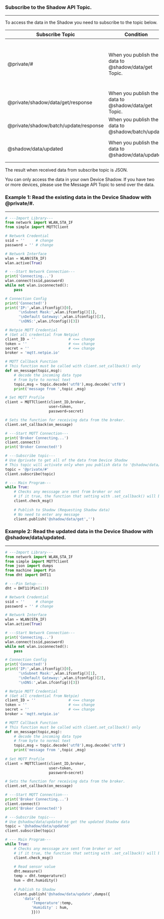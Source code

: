 ### Subscribe to the Shadow API Topic.
---
To access the data in the Shadow you need to subscribe to the topic below.

| Subscribe Topic | Condition  |Notes   |
| ------------ | ------------ | ------------ |
|  @private/# | When you publish the data to @shadow/data/get Topic. |This topic will receive all information published to a topic beginning with @private/, including any information that the platform wishes to notify. |
| @private/shadow/data/get/response |When you publish the data to @shadow/data/get Topic.    | Waiting for Device Shadow Data when requested|
|@private/shadow/batch/update/response|When you publish the data to @shadow/batch/update|Waiting for a reply message in the case of Shadow Batch Update|
|@shadow/data/updated   | When you publish the data to @shadow/data/update   |Get data when values in Shadow Data are updated with Topic @shadow/data/update.   |

The result when received data from subscribe topic is JSON.

You can only access the data in your own Device Shadow.
If you have two or more devices, please use the Message API Topic to send over the data.

### Example 1: Read the existing data in the Device Shadow with @private/#.
---

```python
# ---Import Library---
from network import WLAN,STA_IF
from simple import MQTTClient

# Network Credential
ssid = ''     # change
password = '' # change

# Network Interface 
wlan = WLAN(STA_IF)
wlan.active(True)

# ---Start Network Connection---
print('Connecting...')
wlan.connect(ssid,password)
while not wlan.isconnected():
    pass

# Connection Config
print('Connected!')
print('IP:',wlan.ifconfig()[0],
      '\nSubnet Mask:',wlan.ifconfig()[1],
      '\nDefault Gateway:',wlan.ifconfig()[2],
      '\nDNS:',wlan.ifconfig()[3])

# Netpie MQTT Credential
# (Get all credential from Netpie)
client_ID = ''               # <== change
token = ''                   # <== change
secret = ''                  # <== change
broker = 'mqtt.netpie.io'

# MQTT Callback Function
# This function must be called with client.set_callback() only 
def on_message(topic,msg):
    # decode the incoming data type
    # from byte to normal text
    topic,msg = topic.decode('utf8'),msg.decode('utf8')
    print('message from ',topic ,msg)

# Set MQTT Profile
client = MQTTClient(client_ID,broker,
                    user=token,
                    password=secret)

# Sets the function for receiving data from the broker.
client.set_callback(on_message)

# ---Start MQTT Connection---
print('Broker Connecting...')
client.connect()
print('Broker Connected!')

# ---Subscribe topic---
# Use @private to get all of the data from Device Shadow
# This topic will activate only when you publish data to '@shadow/data/get' 
topic = '@private/#'
client.subscribe(topic)

# --- Main Program---
while True:
    # Checks any messsage are sent from broker or not 
    # if it true, the function that setting with .set_callback() will be called
    client.check_msg()
	
    # Publish to Shadow (Requesting Shadow data)
	# No need to enter any message
    client.publish('@shadow/data/get','')
```

### Example 2: Read the updated data in the Device Shadow with @shadow/data/updated.
---
```python
# ---Import Library---
from network import WLAN,STA_IF
from simple import MQTTClient
from json import dumps
from machine import Pin
from dht import DHT11

# ---Pin Setup---
dht = DHT11(Pin(13))

# Network Credential
ssid = ''     # change
password = '' # change

# Network Interface 
wlan = WLAN(STA_IF)
wlan.active(True)

# ---Start Network Connection---
print('Connecting...')
wlan.connect(ssid,password)
while not wlan.isconnected():
    pass

# Connection Config
print('Connected!')
print('IP:',wlan.ifconfig()[0],
      '\nSubnet Mask:',wlan.ifconfig()[1],
      '\nDefault Gateway:',wlan.ifconfig()[2],
      '\nDNS:',wlan.ifconfig()[3])

# Netpie MQTT Credential
# (Get all credential from Netpie)
client_ID = ''               # <== change
token = ''                   # <== change
secret = ''                  # <== change
broker = 'mqtt.netpie.io'

# MQTT Callback Function
# This function must be called with client.set_callback() only 
def on_message(topic,msg):
    # decode the incoming data type
    # from byte to normal text
    topic,msg = topic.decode('utf8'),msg.decode('utf8')
    print('message from ',topic ,msg)
    
# Set MQTT Profile
client = MQTTClient(client_ID,broker,
                    user=token,
                    password=secret)

# Sets the function for receiving data from the broker.
client.set_callback(on_message)

# ---Start MQTT Connection---
print('Broker Connecting...')
client.connect()
print('Broker Connected!')

# ---Subscribe topic---
# Use @shadow/data/updated to get the updated Shadow data
topic = '@shadow/data/updated'
client.subscribe(topic)

# --- Main Program---
while True:
    # Checks any messsage are sent from broker or not 
    # if it true, the function that setting with .set_callback() will be called
    client.check_msg()
    
    # Read sensor value
    dht.measure()
    temp = dht.temperature()
    hum = dht.humidity()
    
    # Publish to Shadow
    client.publish('@shadow/data/update',dumps({
        'data':{
            'Temperature':temp,
            'Humidity' : hum,
            }}))
```

